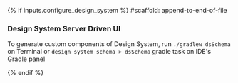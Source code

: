 {% if inputs.configure_design_system %}
#scaffold: append-to-end-of-file

### Design System Server Driven UI

To generate custom components of Design System, run `./gradlew dsSchema` on Terminal or `design system schema > dsSchema` gradle task on IDE's Gradle panel

{% endif %}